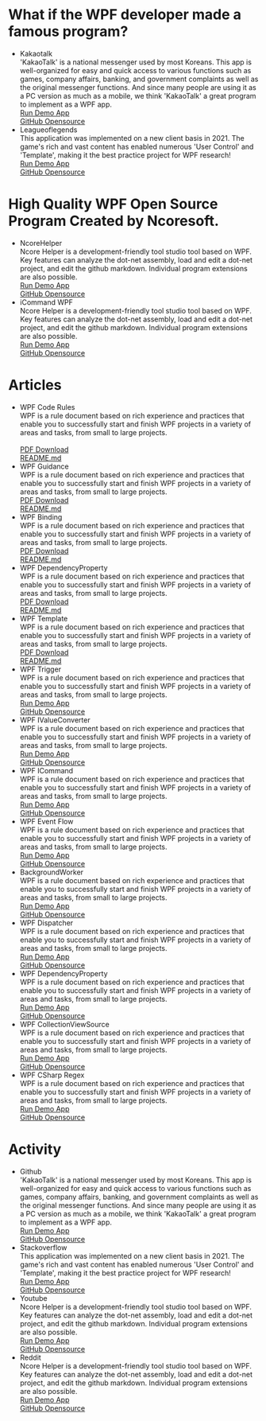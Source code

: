 <h1>What if the WPF developer made a famous program?</h1>
<ul class="applist">
    <li>
        <div class="name">Kakaotalk</div>
        <div class="info">'KakaoTalk' is a national messenger used by most Koreans. This app is well-organized for easy and quick access to various functions such as games, company affairs, banking, and government complaints as well as the original messenger functions. And since many people are using it as a PC version as much as a mobile, we think 'KakaoTalk' a great program to implement as a WPF app.</div>
        <a href="https://github.com">Run Demo App</a></br>
        <a href="https://github.com">GitHub Opensource</a>
    </li>
    <li>
        <div class="name">Leagueoflegends</div>
        <div class="info">This application was implemented on a new client basis in 2021. The game's rich and vast content has enabled numerous 'User Control' and 'Template', making it the best practice project for WPF research!</div>
        <a href="https://github.com">Run Demo App</a></br>
        <a href="https://github.com">GitHub Opensource</a>
    </li>
</ul>
<h1>High Quality WPF Open Source Program Created by Ncoresoft.</h1>
<ul class="applist">
    <li>
        <div class="name">NcoreHelper</div>
        <div class="info">Ncore Helper is a development-friendly tool studio tool based on WPF. Key features can analyze the dot-net assembly, load and edit a dot-net project, and edit the github markdown. Individual program extensions are also possible.</div>
        <a href="https://github.com">Run Demo App</a></br>
        <a href="https://github.com">GitHub Opensource</a>
    </li>    
    <li>
        <div class="name">iCommand WPF</div>
        <div class="info">Ncore Helper is a development-friendly tool studio tool based on WPF. Key features can analyze the dot-net assembly, load and edit a dot-net project, and edit the github markdown. Individual program extensions are also possible.</div>
        <a href="https://github.com">Run Demo App</a></br>
        <a href="https://github.com">GitHub Opensource</a>
    </li>
</ul>
<h1>Articles</h1>
<ul class="articlelist">
    <li>
        <div class="name">WPF Code Rules</div>
        <div class="left">
            <div class="info">WPF is a rule document based on rich experience and practices that enable you to successfully start and finish WPF projects in a variety of areas and tasks, from small to large projects.
            </div>
            </br>
            <a href="https://github.com">PDF Download</a></br>
            <a href="https://github.com">README.md</a>
        </div>
    </li>
    <li>
        <div class="name">WPF Guidance</div>
        <div class="info">WPF is a rule document based on rich experience and practices that enable you to successfully start and finish WPF projects in a variety of areas and tasks, from small to large projects.</div>
        <a href="https://github.com">PDF Download</a></br>
        <a href="https://github.com">README.md</a>
    </li>
    <li>
        <div class="name">WPF Binding</div>
        <div class="info">WPF is a rule document based on rich experience and practices that enable you to successfully start and finish WPF projects in a variety of areas and tasks, from small to large projects.</div>
        <a href="https://github.com">PDF Download</a></br>
        <a href="https://github.com">README.md</a>
    </li>
    <li>
        <div class="name">WPF DependencyProperty</div>
        <div class="info">WPF is a rule document based on rich experience and practices that enable you to successfully start and finish WPF projects in a variety of areas and tasks, from small to large projects.</div>
        <a href="https://github.com">PDF Download</a></br>
        <a href="https://github.com">README.md</a>
    </li>
    <li>
        <div class="name">WPF Template</div>
        <div class="info">WPF is a rule document based on rich experience and practices that enable you to successfully start and finish WPF projects in a variety of areas and tasks, from small to large projects.</div>
        <a href="https://github.com">PDF Download</a></br>
        <a href="https://github.com">README.md</a>
    </li>
    <li>
        <div class="name">WPF Trigger</div>
        <div class="info">WPF is a rule document based on rich experience and practices that enable you to successfully start and finish WPF projects in a variety of areas and tasks, from small to large projects.</div>
        <a href="https://github.com">Run Demo App</a></br>
        <a href="https://github.com">GitHub Opensource</a>
    </li>
    <li>
        <div class="name">WPF IValueConverter</div>
        <div class="info">WPF is a rule document based on rich experience and practices that enable you to successfully start and finish WPF projects in a variety of areas and tasks, from small to large projects.</div>
        <a href="https://github.com">Run Demo App</a></br>
        <a href="https://github.com">GitHub Opensource</a>
    </li>
    <li>
        <div class="name">WPF ICommand</div>
        <div class="info">WPF is a rule document based on rich experience and practices that enable you to successfully start and finish WPF projects in a variety of areas and tasks, from small to large projects.</div>
        <a href="https://github.com">Run Demo App</a></br>
        <a href="https://github.com">GitHub Opensource</a>
    </li>
    <li>
        <div class="name">WPF Event Flow</div>
        <div class="info">WPF is a rule document based on rich experience and practices that enable you to successfully start and finish WPF projects in a variety of areas and tasks, from small to large projects.</div>
        <a href="https://github.com">Run Demo App</a></br>
        <a href="https://github.com">GitHub Opensource</a>
    </li>
    <li>
        <div class="name">BackgroundWorker</div>
        <div class="info">WPF is a rule document based on rich experience and practices that enable you to successfully start and finish WPF projects in a variety of areas and tasks, from small to large projects.</div>
        <a href="https://github.com">Run Demo App</a></br>
        <a href="https://github.com">GitHub Opensource</a>
    </li>
    <li>
        <div class="name">WPF Dispatcher</div>
        <div class="info">WPF is a rule document based on rich experience and practices that enable you to successfully start and finish WPF projects in a variety of areas and tasks, from small to large projects.</div>
        <a href="https://github.com">Run Demo App</a></br>
        <a href="https://github.com">GitHub Opensource</a>
    </li>
    <li>
        <div class="name">WPF DependencyProperty</div>
        <div class="info">WPF is a rule document based on rich experience and practices that enable you to successfully start and finish WPF projects in a variety of areas and tasks, from small to large projects.</div>
        <a href="https://github.com">Run Demo App</a></br>
        <a href="https://github.com">GitHub Opensource</a>
    </li>
    <li>
        <div class="name">WPF CollectionViewSource</div>
        <div class="info">WPF is a rule document based on rich experience and practices that enable you to successfully start and finish WPF projects in a variety of areas and tasks, from small to large projects.</div>
        <a href="https://github.com">Run Demo App</a></br>
        <a href="https://github.com">GitHub Opensource</a>
    </li>
    <li>
        <div class="name">WPF CSharp Regex</div>
        <div class="info">WPF is a rule document based on rich experience and practices that enable you to successfully start and finish WPF projects in a variety of areas and tasks, from small to large projects.</div>
        <a href="https://github.com">Run Demo App</a></br>
        <a href="https://github.com">GitHub Opensource</a>
    </li>
</ul>

<h1>Activity</h1>
<ul class="activitylist">
    <li>
        <div class="name">Github</div>
        <div class="info">'KakaoTalk' is a national messenger used by most Koreans. This app is well-organized for easy and quick access to various functions such as games, company affairs, banking, and government complaints as well as the original messenger functions. And since many people are using it as a PC version as much as a mobile, we think 'KakaoTalk' a great program to implement as a WPF app.</div>
        <a href="https://github.com">Run Demo App</a></br>
        <a href="https://github.com">GitHub Opensource</a>
    </li>
    <li>
        <div class="name">Stackoverflow</div>
        <div class="info">This application was implemented on a new client basis in 2021. The game's rich and vast content has enabled numerous 'User Control' and 'Template', making it the best practice project for WPF research!</div>
        <a href="https://github.com">Run Demo App</a></br>
        <a href="https://github.com">GitHub Opensource</a>
    </li>
    <li>
        <div class="name">Youtube</div>
        <div class="info">Ncore Helper is a development-friendly tool studio tool based on WPF. Key features can analyze the dot-net assembly, load and edit a dot-net project, and edit the github markdown. Individual program extensions are also possible.</div>
        <a href="https://github.com">Run Demo App</a></br>
        <a href="https://github.com">GitHub Opensource</a>
    </li>    
    <li>
        <div class="name">Reddit</div>
        <div class="info">Ncore Helper is a development-friendly tool studio tool based on WPF. Key features can analyze the dot-net assembly, load and edit a dot-net project, and edit the github markdown. Individual program extensions are also possible.</div>
        <a href="https://github.com">Run Demo App</a></br>
        <a href="https://github.com">GitHub Opensource</a>
    </li>
</ul>

